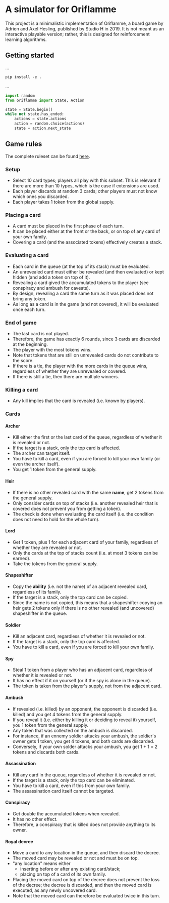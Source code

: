 # A simulator for Oriflamme

This project is a minimalistic implementation of Oriflamme, a board game by Adrien and Axel Hesling, published by Studio H in 2019.
It is not meant as an interactive playable version; rather, this is designed for reinforcement learning algorithms.


## Getting started

...

```
pip install -e .
```

...

```py
import random
from oriflamme import State, Action

state = State.begin()
while not state.has_ended:
    actions = state.actions
    action = random.choice(actions)
    state = action.next_state
```


## Game rules

The complete ruleset can be found [here](https://cdn.1j1ju.com/medias/3f/80/86-oriflamme-rulebook.pdf).


### Setup

 * Select 10 card types; players all play with this subset. This is relevant if there are more than 10 types, which is the case if extensions are used.
 * Each player discards at random 3 cards; other players must not know which ones you discarded.
 * Each player takes 1 token from the global supply.


### Placing a card

 * A card must be placed in the first phase of each turn.
 * It can be placed either at the front or the back, or on top of any card of your own family.
 * Covering a card (and the associated tokens) effectively creates a stack.


### Evaluating a card

 * Each card in the queue (at the top of its stack) must be evaluated.
 * An unrevealed card must either be revealed (and then evaluated) or kept hidden (and add a token on top of it).
 * Revealing a card gived the accumulated tokens to the player (see conspiracy and ambush for caveats).
 * By design, revealing a card the same turn as it was placed does not bring any token.
 * As long as a card is in the game (and not covered), it will be evaluated once each turn.


### End of game

 * The last card is not played.
 * Therefore, the game has exactly 6 rounds, since 3 cards are discarded at the beginning.
 * The player with the most tokens wins.
 * Note that tokens that are still on unrevealed cards do not contribute to the score.
 * If there is a tie, the player with the more cards in the queue wins, regardless of whether they are unrevealed or covered.
 * If there is still a tie, then there are multiple winners.


### Killing a card

 * Any kill implies that the card is revealed (i.e. known by players).


### Cards

#### Archer

 * Kill either the first or the last card of the queue, regardless of whether it is revealed or not.
 * If the target is a stack, only the top card is affected.
 * The archer can target itself.
 * You have to kill a card, even if you are forced to kill your own family (or even the archer itself).
 * You get 1 token from the general supply.


#### Heir

 * If there is no other revealed card with the same **name**, get 2 tokens from the general supply.
 * Only consider cards on top of stacks (i.e. another revealed heir that is covered does not prevent you from getting a token).
 * The check is done when evaluating the card itself (i.e. the condition does not need to hold for the whole turn).


#### Lord

 * Get 1 token, plus 1 for each adjacent card of your family, regardless of whether they are revealed or not.
 * Only the cards at the top of stacks count (i.e. at most 3 tokens can be earned).
 * Take the tokens from the general supply.


#### Shapeshifter

 * Copy the **ability** (i.e. not the name) of an adjacent revealed card, regardless of its family.
 * If the target is a stack, only the top card can be copied.
 * Since the name is not copied, this means that a shapeshifter copying an heir gets 2 tokens only if there is no other revealed (and uncovered) shapeshifter in the queue.


#### Soldier

 * Kill an adjacent card, regardless of whether it is revealed or not.
 * If the target is a stack, only the top card is affected.
 * You have to kill a card, even if you are forced to kill your own family.


#### Spy

 * Steal 1 token from a player who has an adjacent card, regardless of whether it is revealed or not.
 * It has no effect if it on yourself (or if the spy is alone in the queue).
 * The token is taken from the player's supply, not from the adjacent card.


#### Ambush

 * If revealed (i.e. killed) by an opponent, the opponent is discarded (i.e. killed) and you get 4 tokens from the general supply.
 * If you reveal it (i.e. either by killing it or deciding to reveal it) yourself, you 1 token from the general supply.
 * Any token that was collected on the ambush is discarded.
 * For instance, if an ennemy soldier attacks your ambush, the soldier's owner gets 1 token, you get 4 tokens, and both cards are discarded.
 * Conversely, if your own solder attacks your ambush, you get 1 + 1 = 2 tokens and discards both cards.


#### Assassination

 * Kill any card in the queue, regardless of whether it is revealed or not.
 * If the target is a stack, only the top card can be eliminated.
 * You have to kill a card, even if this from your own family.
 * The assassination card itself cannot be targeted.


#### Conspiracy

 * Get double the accumulated tokens when revealed.
 * It has no other effect.
 * Therefore, a conspiracy that is killed does not provide anything to its owner.


#### Royal decree

 * Move a card to any location in the queue, and then discard the decree.
 * The moved card may be revealed or not and must be on top.
 * "any location" means either
   * inserting before or after any existing card/stack;
   * placing on top of a card of its own family.
 * Placing the moved card on top of the decree does not prevent the loss of the decree; the decree is discarded, and then the moved card is executed, as any newly uncovered card.
 * Note that the moved card can therefore be evaluated twice in this turn.
 